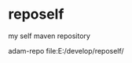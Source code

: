 # repoself
my self maven repository

<repository>
    <id>adam-repo</id>
    <url>file:E:/develop/repoself/</url>
</repository>
